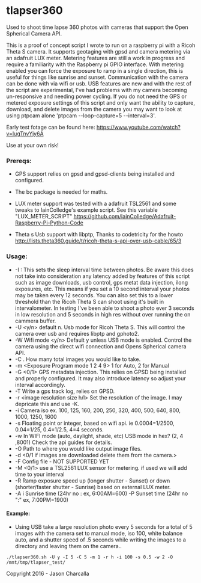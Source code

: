 # tlapser360
Used to shoot time lapse 360 photos with cameras that support the Open Spherical Camera API.

This is a proof of concept script I wrote to run on  a raspberry pi with a Ricoh Theta S camera. It supports geotaging
with gpsd and camera metering via an adafruit LUX meter. Metering features are still a work in progress and require a familiarity with the Raspberry pi GPIO interface. With metering enabled you can force the exposure to ramp in a single direction, this is useful for things like sunrise and sunset. Communication with the camera can be done with via wifi or usb. USB features are new and with the rest of the script are experimental, I've had problems with my camera becoming un-responsive and needing power cycling. If you do not need the GPS or metered exposure settings of this script and only want the ability to capture, download, and delete images from the camera you may want to look at using ptpcam alone 'ptpcam --loop-capture=5 --interval=3'.


Early test fotage can be found here: https://www.youtube.com/watch?v=IugTnvYjy6A

Use at your own risk!


### Prereqs: 

- GPS support relies on gpsd and gpsd-clients being installed and configured.

- The bc package is needed for maths.

- LUX meter support was tested with a adafruit TSL2561 and some tweaks to IainColledge's
  example script. See this variable "LUX_METER_SCRIPT"
  https://github.com/IainColledge/Adafruit-Raspberry-Pi-Python-Code

- Theta s Usb support with libptp, Thanks to codetricity for the howto 
  http://lists.theta360.guide/t/ricoh-theta-s-api-over-usb-cable/65/3



### Usage:

- -I <Interval seconds> : This sets the sleep interval time between photos. Be aware this does not take into consideration any latency added by features of this script such as image downloads, usb control, gps metat data injection, ilong exposures, etc. This means if you set a 10 second interval your photos may be taken every 12 seconds. You can also set this to a lower threshold than the Ricoh Theta S can shoot using it's built in intervalometer. In testing I've been able to shoot a photo ever 3 seconds in low resolution and 5 seconds in high res without over running the on cammera buffer. 
- -U <y/n> default n. Usb mode for Ricoh Theta S. This will control the camera over usb and requires libptp and gphoto2.
- -W Wifi mode <y/n> Default y unless USB mode is enabled. Control the camera using the direct wifi connection and Opens Spherical camera API.
- -C <Image count>. How many total images you would like to take.
- -m <Exposure Program mode 1 2 4 9> 1 for Auto, 2 for Manual
- -G <0/1> GPS metadata injection. This relies on GPSD being installed and properly configured. It may also introduce latency so adjust your interval accordingly.
- -T <GPS Track log path and file name> Write a gps track log, relies on GPSD.
- -r <image resolution size h/l> Set the resolution of the image. I may depricate this and use -K.
- -i <iso> Camera iso ex. 100, 125, 160, 200, 250, 320, 400, 500, 640, 800, 1000, 1250, 1600 
- -s <shutter speed> Floating point or integer, based on wifi api. ie 0.0004=1/2500, 0.04=1/25, 0.4=1/2.5, 4=4 seconds.
- -w <White Balance> In WIFI mode (auto, daylight, shade, etc) USB mode in hex? (2, 4 ,8001) Check the api guides for details.
- -O <Output path /> Path to where you would like output image files.
- -d <0/1 if images are downloaded delete them from the camera.> 
- -F Config file - NOT SUPPORTED YET 
- -M <0/1> use a TSL2561 LUX sensor for metering. if used we will add time to your interval
- -R Ramp exposure speed up (longer shutter - Sunset) or down (shorter/faster shutter - Sunrise) based on external LUX meter.
- -A <time>i Sunrise time (24hr no : ex, 6:00AM=600) -P Sunset time (24hr no ":" ex, 7:00PM=1900)

#### Example:
- Using USB take a large resolution photo every 5 seconds for a total of 5 images with the camera set to manual mode, iso 100, white balance auto, and a shutter speed of .5 seconds while writing the images to a directory and leaving them on the camera.. 

```
./tlapser360.sh -U y -I 5 -C 5 -m 1 -r h -i 100 -s 0.5 -w 2 -O /mnt/tmp/tlapser_test/
```
Copyright 2016 - Jason Charcalla
